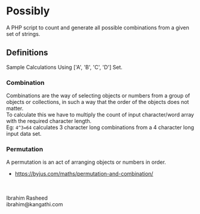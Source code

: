 # Possibly
A PHP script to count and generate all possible combinations from a given set of strings.
## Definitions
Sample Calculations Using ['A', 'B', 'C', 'D'] Set.
### Combination
Combinations are the way of selecting objects or numbers from a group of objects or collections, in such a way that the order of the objects does not matter.<br>
To calculate this we have to multiply the count of input character/word array with the required character length.<br>Eg: <code>4^3=64</code> calculates 3 character long combinations from a 4 character long input data set.


### Permutation
A permutation is an act of arranging objects or numbers in order.
- https://byjus.com/maths/permutation-and-combination/



<br />
<br />
Ibrahim Rasheed <br>
ibrahim@kangathi.com
